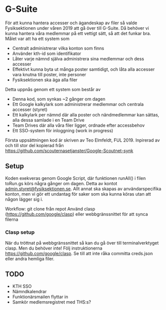 # G-Suite

För att kunna hantera accesser och ägandeskap av filer så valde Fysiksektionen under våren 2019 att gå över till G-Suite. Då behöver vi kunna hantera våra medlemmar på ett vettigt sätt, så att det funkar bra. Målet var att ha ett system som
- Centralt administrerar vilka konton som finns
- Använder kth-id som identifikator
- Låter varje nämnd själva administrera sina medlemmar och dess accesser
- Effektivt kunna byta ut många poster samtidigt, och låta alla accesser vara knutna till poster, inte personer
- Fysiksektionen ska äga alla filer

Detta uppnås genom ett system som består av
- Denna kod, som synkas ~2 gånger om dagen
- Ett Google kalkylark som administrerar medlemmar och centrala accesser (styret)
- Ett kalkylark per nämnd där alla poster och nändmedlemmar kan sättas, alla dessa samlade i en Team Drive
- Team Drives där alla våra filer ligger, ordnade efter accessbehov
- Ett SSO-system för inloggning (work in progress)

Första uppsättningen kod är skriven av Teo Elmfeldt, FUL 2019. Inpirerad av och till stor del kopierad från https://github.com/scouternasetjanster/Google-Scoutnet-synk


## Setup
Koden exekveras genom Google Script, där funktionen runAll() i filen toRun.gs körs några gånger om dagen. Detta av kontot admin.styret@fysiksektionen.se. Allt annat ska skapas av användarspecifika konton, men vi gör ett undantag för saker som ska kunna köras utan att någon lägger sig i.


Workflow:
git clone från repot
Använd clasp (https://github.com/google/clasp) eller webbgränssnittet för att synca filerna

### Clasp setup
När du tröttnat på webbgränssnittet så kan du gå över till terminalverktyget clasp. Men du behöver inte!
Följ instruktionerna https://github.com/google/clasp.
Se till att inte råka committa creds.json eller andra hemliga filer.

## TODO
- KTH SSO
- Nämndkalendrar
- Funktionärsmailen flyttar in
- Samkör medlemsregistret med THS:s?
